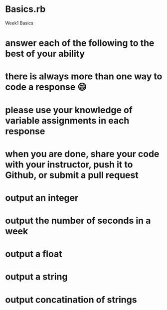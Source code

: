 # Basics.rb
Week1 Basics
# answer each of the following to the best of your ability
# there is always more than one way to code a response 😄
# please use your knowledge of variable assignments in each response
# when you are done, share your code with your instructor, push it to Github, or submit a pull request


# output an integer



# output the number of seconds in a week



# output a float



# output a string



# output concatination of strings
